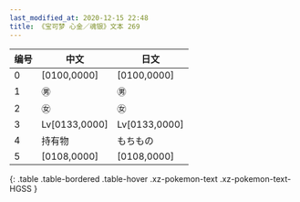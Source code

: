 ```yaml
---
last_modified_at: 2020-12-15 22:48
title: 《宝可梦 心金／魂银》文本 269
---
```

| 编号 | 中文 | 日文 |
| ---- | ---- | ---- |
| 0 | [0100,0000] | [0100,0000] |
| 1 | ㊚ | ㊚ |
| 2 | ㊛ | ㊛ |
| 3 | Lv[0133,0000] | Lv[0133,0000] |
| 4 | 持有物 | もちもの |
| 5 | [0108,0000] | [0108,0000] |
{: .table .table-bordered .table-hover .xz-pokemon-text .xz-pokemon-text-HGSS }